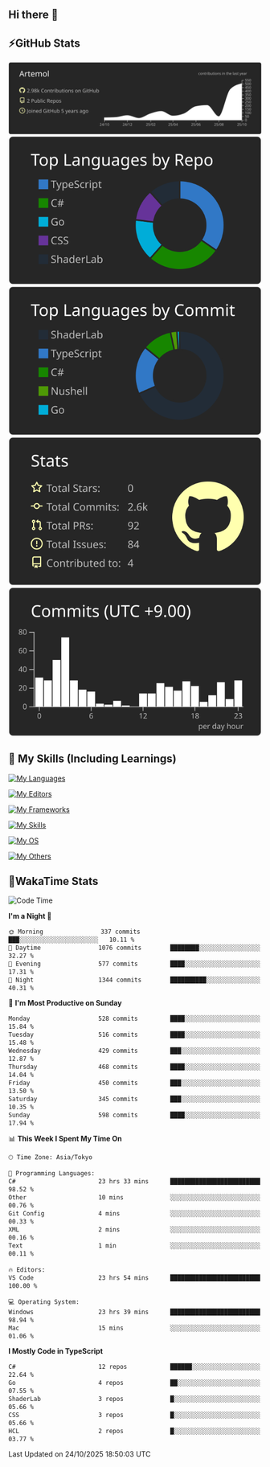 ## Hi there 👋
<!--
**Artemol/Artemol** is a ✨ _special_ ✨ repository because its `README.md` (this file) appears on your GitHub profile.

Here are some ideas to get you started:

- 🔭 I’m currently working on ...
- 🌱 I’m currently learning ...
- 👯 I’m looking to collaborate on ...
- 🤔 I’m looking for help with ...
- 💬 Ask me about ...
- 📫 How to reach me: ...
- 😄 Pronouns: ...
- ⚡ Fun fact: ...
-->

## ⚡GitHub Stats
[![](https://raw.githubusercontent.com/Artemol/Artemol/main/profile-summary-card-output/apprentice/0-profile-details.svg)](https://github.com/vn7n24fzkq/github-profile-summary-cards)
[![](https://raw.githubusercontent.com/Artemol/Artemol/main/profile-summary-card-output/apprentice/1-repos-per-language.svg)](https://github.com/vn7n24fzkq/github-profile-summary-cards) [![](https://raw.githubusercontent.com/Artemol/Artemol/main/profile-summary-card-output/apprentice/2-most-commit-language.svg)](https://github.com/vn7n24fzkq/github-profile-summary-cards)
[![](https://raw.githubusercontent.com/Artemol/Artemol/main/profile-summary-card-output/apprentice/3-stats.svg)](https://github.com/vn7n24fzkq/github-profile-summary-cards) [![](https://raw.githubusercontent.com/Artemol/Artemol/main/profile-summary-card-output/apprentice/4-productive-time.svg)](https://github.com/vn7n24fzkq/github-profile-summary-cards)

## 🌱 My Skills (Including Learnings)

<!--
### Languages
-->
[![My Languages](https://skillicons.dev/icons?i=ts,py,cs,dotnet,rust,go,c,matlab,css)](https://skillicons.dev)

<!--
### Editors
-->
[![My Editors](https://skillicons.dev/icons?i=vscode,neovim,vim,visualstudio,idea)](https://skillicons.dev)

<!--
### Frameworks
-->
[![My Frameworks](https://skillicons.dev/icons?i=react,nestjs,vite,tailwind,tauri,electron,remix,nextjs,fastapi)](https://skillicons.dev)

<!--
### Tools
-->
[![My Skills](https://skillicons.dev/icons?i=git,nodejs,docker,unity,postman,bun,discord,cloudflare,bash,prometheus,grafana,obsidian)](https://skillicons.dev)

<!--
### OS
-->
[![My OS](https://skillicons.dev/icons?i=windows,ubuntu)](https://skillicons.dev)

<!--
### Others
-->
[![My Others](https://skillicons.dev/icons?i=github,raspberrypi,gcp)](https://skillicons.dev)

## 💬WakaTime Stats
<!--START_SECTION:waka-->
![Code Time](http://img.shields.io/badge/Code%20Time-706%20hrs%2039%20mins-blue)

**I'm a Night 🦉** 

```text
🌞 Morning                337 commits         ███░░░░░░░░░░░░░░░░░░░░░░   10.11 % 
🌆 Daytime                1076 commits        ████████░░░░░░░░░░░░░░░░░   32.27 % 
🌃 Evening                577 commits         ████░░░░░░░░░░░░░░░░░░░░░   17.31 % 
🌙 Night                  1344 commits        ██████████░░░░░░░░░░░░░░░   40.31 % 
```
📅 **I'm Most Productive on Sunday** 

```text
Monday                   528 commits         ████░░░░░░░░░░░░░░░░░░░░░   15.84 % 
Tuesday                  516 commits         ████░░░░░░░░░░░░░░░░░░░░░   15.48 % 
Wednesday                429 commits         ███░░░░░░░░░░░░░░░░░░░░░░   12.87 % 
Thursday                 468 commits         ████░░░░░░░░░░░░░░░░░░░░░   14.04 % 
Friday                   450 commits         ███░░░░░░░░░░░░░░░░░░░░░░   13.50 % 
Saturday                 345 commits         ███░░░░░░░░░░░░░░░░░░░░░░   10.35 % 
Sunday                   598 commits         ████░░░░░░░░░░░░░░░░░░░░░   17.94 % 
```


📊 **This Week I Spent My Time On** 

```text
🕑︎ Time Zone: Asia/Tokyo

💬 Programming Languages: 
C#                       23 hrs 33 mins      █████████████████████████   98.52 % 
Other                    10 mins             ░░░░░░░░░░░░░░░░░░░░░░░░░   00.76 % 
Git Config               4 mins              ░░░░░░░░░░░░░░░░░░░░░░░░░   00.33 % 
XML                      2 mins              ░░░░░░░░░░░░░░░░░░░░░░░░░   00.16 % 
Text                     1 min               ░░░░░░░░░░░░░░░░░░░░░░░░░   00.11 % 

🔥 Editors: 
VS Code                  23 hrs 54 mins      █████████████████████████   100.00 % 

💻 Operating System: 
Windows                  23 hrs 39 mins      █████████████████████████   98.94 % 
Mac                      15 mins             ░░░░░░░░░░░░░░░░░░░░░░░░░   01.06 % 
```

**I Mostly Code in TypeScript** 

```text
C#                       12 repos            ██████░░░░░░░░░░░░░░░░░░░   22.64 % 
Go                       4 repos             ██░░░░░░░░░░░░░░░░░░░░░░░   07.55 % 
ShaderLab                3 repos             █░░░░░░░░░░░░░░░░░░░░░░░░   05.66 % 
CSS                      3 repos             █░░░░░░░░░░░░░░░░░░░░░░░░   05.66 % 
HCL                      2 repos             █░░░░░░░░░░░░░░░░░░░░░░░░   03.77 % 
```




 Last Updated on 24/10/2025 18:50:03 UTC
<!--END_SECTION:waka-->
